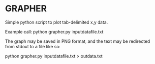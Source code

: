 # GRAPHER
Simple python script to plot tab-delimited x,y data.

Example call: python grapher.py inputdatafile.txt

The graph may be saved in PNG format, and the text
may be redirected from stdout to a file like so:

python grapher.py inputdatafile.txt > outdata.txt
